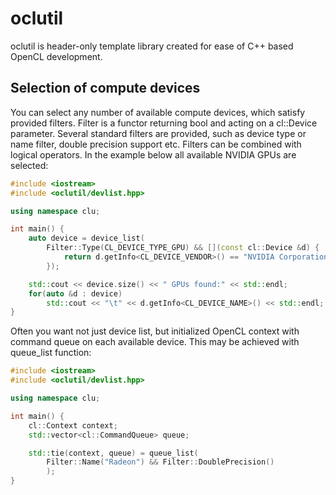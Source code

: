 oclutil
=======

oclutil is header-only template library created for ease of C++ based OpenCL
development.

Selection of compute devices
----------------------------

You can select any number of available compute devices, which satisfy provided
filters. Filter is a functor returning bool and acting on a cl::Device
parameter. Several standard filters are provided, such as device type or name
filter, double precision support etc. Filters can be combined with logical
operators. In the example below all available NVIDIA GPUs are selected:
```C++
#include <iostream>
#include <oclutil/devlist.hpp>

using namespace clu;

int main() {
    auto device = device_list(
        Filter::Type(CL_DEVICE_TYPE_GPU) && [](const cl::Device &d) {
            return d.getInfo<CL_DEVICE_VENDOR>() == "NVIDIA Corporation";
        });

    std::cout << device.size() << " GPUs found:" << std::endl;
    for(auto &d : device)
        std::cout << "\t" << d.getInfo<CL_DEVICE_NAME>() << std::endl;
}

```

Often you want not just device list, but initialized OpenCL context with
command queue on each available device. This may be achieved with queue_list
function:
```C++
#include <iostream>
#include <oclutil/devlist.hpp>

using namespace clu;

int main() {
    cl::Context context;
    std::vector<cl::CommandQueue> queue;

    std::tie(context, queue) = queue_list(
        Filter::Name("Radeon") && Filter::DoublePrecision()
        );
}

```

